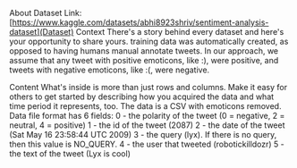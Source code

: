 About Dataset
Link: [https://www.kaggle.com/datasets/abhi8923shriv/sentiment-analysis-dataset](Dataset)
Context
There's a story behind every dataset and here's your opportunity to share yours.
training data was automatically created, as opposed to having humans manual annotate tweets. In our approach, we assume that any tweet with positive emoticons, like :), were positive, and tweets with negative emoticons, like :(, were negative.

Content
What's inside is more than just rows and columns. Make it easy for others to get started by describing how you acquired the data and what time period it represents, too.
The data is a CSV with emoticons removed. Data file format has 6 fields:
0 - the polarity of the tweet (0 = negative, 2 = neutral, 4 = positive)
1 - the id of the tweet (2087)
2 - the date of the tweet (Sat May 16 23:58:44 UTC 2009)
3 - the query (lyx). If there is no query, then this value is NO_QUERY.
4 - the user that tweeted (robotickilldozr)
5 - the text of the tweet (Lyx is cool)
